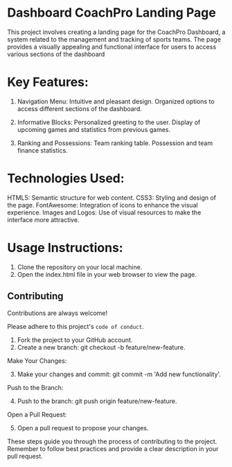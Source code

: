 
# Dashboard CoachPro Landing Page

This project involves creating a landing page for the CoachPro Dashboard, a system related to the management and tracking of sports teams. The page provides a visually appealing and functional interface for users to access various sections of the dashboard

# Key Features:
 1. Navigation Menu:
Intuitive and pleasant design.
Organized options to access different sections of the dashboard.

2. Informative Blocks:
Personalized greeting to the user.
Display of upcoming games and statistics from previous games.

3. Ranking and Possessions:
Team ranking table.
Possession and team finance statistics.

# Technologies Used:
HTML5: Semantic structure for web content.
CSS3: Styling and design of the page.
FontAwesome: Integration of icons to enhance the visual experience.
Images and Logos: Use of visual resources to make the interface more attractive.

# Usage Instructions:
1. Clone the repository on your local machine.
2. Open the index.html file in your web browser to view the page.



## Contributing

Contributions are always welcome!

Please adhere to this project's `code of conduct`.

1. Fork the project to your GitHub account.
2. Create a new branch: git checkout -b feature/new-feature.

Make Your Changes:

3. Make your changes and commit: git commit -m 'Add new functionality'.

Push to the Branch:

4. Push to the branch: git push origin feature/new-feature.

Open a Pull Request:

5. Open a pull request to propose your changes.

These steps guide you through the process of contributing to the project. Remember to follow best practices and provide a clear description in your pull request.
